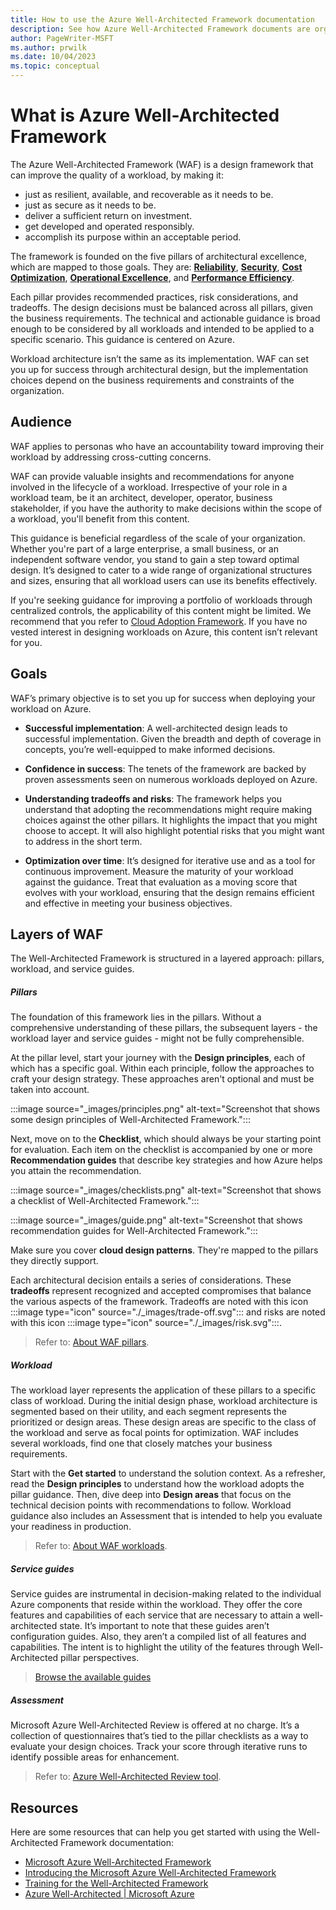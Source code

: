 ```yaml
---
title: How to use the Azure Well-Architected Framework documentation
description: See how Azure Well-Architected Framework documents are organized. Understand the meaning of bold and italic formatting in the documentation.
author: PageWriter-MSFT
ms.author: prwilk
ms.date: 10/04/2023
ms.topic: conceptual
---
```


# What is Azure Well-Architected Framework

The Azure Well-Architected Framework (WAF) is a design framework that can improve the quality of a workload, by making it:

- just as resilient, available, and recoverable as it needs to be.
- just as secure as it needs to be.
- deliver a sufficient return on investment.
- get developed and operated responsibly.
- accomplish its purpose within an acceptable period.

The framework is founded on the five pillars of architectural excellence, which are mapped to those goals. They are: [**Reliability**](./reliability/index.yml), [**Security**](./security/index.yml), [**Cost Optimization**](./cost-optimization/index.yml), [**Operational Excellence**](./operational-excellence/index.yml), and [**Performance Efficiency**](./performance-efficiency/index.yml).

Each pillar provides recommended practices, risk considerations, and tradeoffs. The design decisions must be balanced across all pillars, given the business requirements. The technical and actionable guidance is broad enough to be considered by all workloads and intended to be applied to a specific scenario. This guidance is centered on Azure.

Workload architecture isn’t the same as its implementation. WAF can set you up for success through architectural design, but the implementation choices depend on the business requirements and constraints of the organization.

## Audience

WAF applies to personas who have an accountability toward improving their workload by addressing cross-cutting concerns.  

WAF can provide valuable insights and recommendations for anyone involved in the lifecycle of a workload. Irrespective of your role in a workload team, be it an architect, developer, operator, business stakeholder, if you have the authority to make decisions within the scope of a workload, you'll benefit from this content.

This guidance is beneficial regardless of the scale of your organization. Whether you're part of a large enterprise, a small business, or an independent software vendor, you stand to gain a step toward optimal design. It’s designed to cater to a wide range of organizational structures and sizes, ensuring that all workload users can use its benefits effectively.

If you're seeking guidance for improving a portfolio of workloads through centralized controls, the applicability of this content might be limited. We recommend that you refer to [Cloud Adoption Framework](/azure/cloud-adoption-framework/). If you have no vested interest in designing workloads on Azure, this content isn’t relevant for you.

## Goals

WAF’s primary objective is to set you up for success when deploying your workload on Azure.

- **Successful implementation**: A well-architected design leads to successful implementation. Given the breadth and depth of coverage in concepts, you’re well-equipped to make informed decisions.

- **Confidence in success**: The tenets of the framework are backed by proven assessments seen on numerous workloads deployed on Azure.

- **Understanding tradeoffs and risks**: The framework helps you understand that adopting the recommendations might require making choices against the other pillars. It highlights the impact that you might choose to accept. It will also highlight potential risks that you might want to address in the short term.

- **Optimization over time**: It’s designed for iterative use and as a tool for continuous improvement. Measure the maturity of your workload against the guidance. Treat that evaluation as a moving score that evolves with your workload, ensuring that the design remains efficient and effective in meeting your business objectives.

## Layers of WAF

The Well-Architected Framework is structured in a layered approach: pillars, workload, and service guides.

##### Pillars

The foundation of this framework lies in the pillars. Without a comprehensive understanding of these pillars, the subsequent layers - the workload layer and service guides - might not be fully comprehensible.

At the pillar level, start your journey with the **Design principles**, each of which has a specific goal. Within each principle, follow the approaches to craft your design strategy. These approaches aren't optional and must be taken into account.

:::image source="_images/principles.png" alt-text="Screenshot that shows some design principles of Well-Architected Framework.":::

Next, move on to the **Checklist**, which should always be your starting point for evaluation. Each item on the checklist is accompanied by one or more **Recommendation guides** that describe key strategies and how Azure helps you attain the recommendation.

:::image  source="_images/checklists.png" alt-text="Screenshot that shows a checklist of Well-Architected Framework.":::

:::image source="_images/guide.png" alt-text="Screenshot that shows recommendation guides for  Well-Architected Framework.":::

Make sure you cover **cloud design patterns**. They're mapped to the pillars they directly support.

Each architectural decision entails a series of considerations. These **tradeoffs** represent recognized and accepted compromises that balance the various aspects of the framework. Tradeoffs are noted with this icon :::image type="icon" source="./_images/trade-off.svg"::: and risks are noted with this icon :::image type="icon" source="./_images/risk.svg":::.

> Refer to: [About WAF pillars](./pillars.md).

##### Workload

The workload layer represents the application of these pillars to a specific class of workload. During the initial design phase, workload architecture is segmented based on their utility, and each segment represents the prioritized or design areas. These design areas are specific to the class of the workload and serve as focal points for optimization. WAF includes several workloads, find one that closely matches your business requirements.

Start with the **Get started** to understand the solution context. As a refresher, read the **Design principles** to understand how the workload adopts the pillar guidance. Then, dive deep into **Design areas** that focus on the technical decision points with recommendations to follow. Workload guidance also includes an Assessment that is intended to help you evaluate your readiness in production.

> Refer to: [About WAF workloads](./workloads.md).

##### Service guides

Service guides are instrumental in decision-making related to the individual Azure components that reside within the workload. They offer the core features and capabilities of each service that are necessary to attain a well-architected state. It’s important to note that these guides aren’t configuration guides. Also, they aren’t a compiled list of all features and capabilities. The intent is to highlight the utility of the features through Well-Architected pillar perspectives.

> [Browse the available guides](./service-guides/index.yml)

##### Assessment

Microsoft Azure Well-Architected Review is offered at no charge. It’s a collection of questionnaires that’s tied to the pillar checklists as a way to evaluate your design choices. Track your score through iterative runs to identify possible areas for enhancement.

> Refer to: [Azure Well-Architected Review tool](/assessments/?id=azure-architecture-review&mode=pre-assessment).

## Resources

Here are some resources that can help you get started with using the Well-Architected Framework documentation:

- [Microsoft Azure Well-Architected Framework](/azure/well-architected/)
- [Introducing the Microsoft Azure Well-Architected Framework](https://azure.microsoft.com/blog/introducing-the-microsoft-azure-wellarchitected-framework/)
- [Training for the Well-Architected Framework](/training/modules/azure-well-architected-introduction/)
- [Azure Well-Architected | Microsoft Azure](https://azure.microsoft.com/solutions/cloud-enablement/well-architected/)
